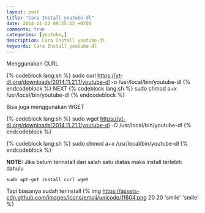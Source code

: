 ```yaml
---
layout: post
title: "Cara Install youtube-dl"
date: 2014-11-22 09:25:12 +0700
comments: true
categories: [youtube,]
description: Cara Install youtube-dl
keywords: Cara Install youtube-dl
---
```


Menggunakan CURL

{% codeblock lang:sh %}
sudo curl https://yt-dl.org/downloads/2014.11.21.1/youtube-dl -o /usr/local/bin/youtube-dl
{% endcodeblock %}
NEXT
{% codeblock lang:sh %}
sudo chmod a+x /usr/local/bin/youtube-dl
{% endcodeblock %}
<!--more-->
Bisa juga menggunakan WGET

{% codeblock lang:sh %}
sudo wget https://yt-dl.org/downloads/2014.11.21.1/youtube-dl -O /usr/local/bin/youtube-dl
{% endcodeblock %}

{% codeblock lang:sh %}
sudo chmod a+x /usr/local/bin/youtube-dl
{% endcodeblock %}

**NOTE:** Jika belum terinstall dari salah satu diatas maka install terlebih dahulu

```
sudo apt-get install curl wget
```

Tapi biasanya sudah terinstall {% img https://assets-cdn.github.com/images/icons/emoji/unicode/1f604.png 20 20 'smile' 'smile' %}